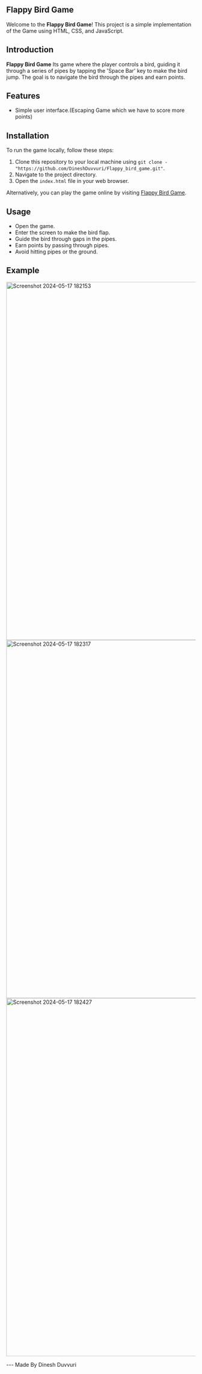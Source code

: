 
## Flappy Bird Game

Welcome to the **Flappy Bird Game**! This project is a simple implementation of the  Game using HTML, CSS, and JavaScript.

## Introduction

**Flappy Bird Game** Its game where the player controls a bird, guiding it through a series of pipes by tapping the 'Space Bar' key to make the bird jump. The goal is to navigate the bird through the pipes and earn points.

## Features

- Simple user interface.(Escaping Game which we have to score more points)

## Installation

To run the game locally, follow these steps:

1. Clone this repository to your local machine using `git clone - "https://github.com/DineshDuvvuri/Flappy_bird_game.git"`.
2. Navigate to the project directory.
3. Open the `index.html` file in your web browser.

Alternatively, you can play the game online by visiting [Flappy Bird Game](https://d-flappybird.netlify.app/).

## Usage

- Open the game.
- Enter the screen to make the bird flap.
- Guide the bird through gaps in the pipes.
- Earn points by passing through pipes.
- Avoid hitting pipes or the ground.

## Example
<img width="952" alt="Screenshot 2024-05-17 182153" src="https://github.com/DineshDuvvuri/Flappy_bird_game/assets/152904153/500e83b3-229a-446f-ba1e-e153fbec3c08">
<img width="952" alt="Screenshot 2024-05-17 182317" src="https://github.com/DineshDuvvuri/Flappy_bird_game/assets/152904153/16a1c4c0-1ff3-4bc0-9e99-c2eb5cbd6bfa">
<img width="952" alt="Screenshot 2024-05-17 182427" src="https://github.com/DineshDuvvuri/Flappy_bird_game/assets/152904153/77c1a342-4348-4e1e-9131-09446ed49bb6">




 --- Made By Dinesh Duvvuri
